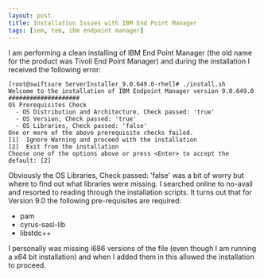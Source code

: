 ```yaml
---
layout: post
title: Installation Issues with IBM End Point Manager
tags: [iem, tem, ibm endpoint manager]
---
```


I am performing a clean installing of IBM End Point Manager (the old name for the product was Tivoli End Point Manager) and during the installation I received the following error:

    [root@swiftsure ServerInstaller_9.0.649.0-rhel]# ./install.sh
    Welcome to the installation of IBM Endpoint Manager version 9.0.649.0
    ####################
    OS Prerequisites Check
      - OS Distribution and Architecture, Check passed: 'true'
      - OS Version, Check passed: 'true'
      - OS Libraries, Check passed: 'false'
    One or more of the above prerequisite checks failed.
    [1]  Ignore Warning and proceed with the installation
    [2]  Exit from the installation
    Choose one of the options above or press <Enter> to accept the default: [2]

Obviously the OS Libraries, Check passed: 'false' was a bit of worry but where to find out what libraries were missing. I searched online to no-avail and resorted to reading through the installation scripts. It turns out that for Version 9.0 the following pre-requisites are required: 

- pam
- cyrus-sasl-lib
- libstdc++

I personally was missing i686 versions of the file (even though I am running a x64 bit installation) and when I added them in this allowed the installation to proceed.